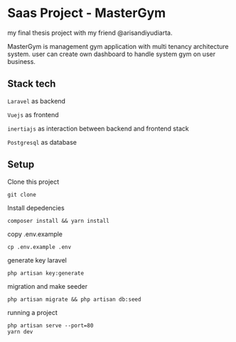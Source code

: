 # Saas Project - MasterGym

my final thesis project with my friend @arisandiyudiarta.

MasterGym is management gym application with multi tenancy architecture system. user can create own dashboard to handle system gym on user business.

## Stack tech

`Laravel` as backend

`Vuejs` as frontend

`inertiajs` as interaction between backend and frontend stack

`Postgresql` as database

## Setup

Clone this project

```
git clone
```

Install depedencies

```
composer install && yarn install
```

copy .env.example

```
cp .env.example .env
```

generate key laravel

```
php artisan key:generate
```

migration and make seeder

```
php artisan migrate && php artisan db:seed
```

running a project

```
php artisan serve --port=80
yarn dev
```
